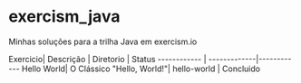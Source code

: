 # exercism_java
Minhas soluções para a trilha Java em exercism.io


Exercicio| Descrição | Diretorio | Status
------------ | -------------|------------
Hello World| O Clássico  "Hello, World!"| hello-world | Concluido 
